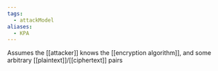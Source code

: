 ```yaml
---
tags:
  - attackModel
aliases:
  - KPA
---
```

Assumes the [[attacker]] knows the [[encryption algorithm]], and some arbitrary [[plaintext]]/[[ciphertext]] pairs